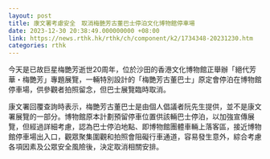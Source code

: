 ```yaml
---
layout: post
title: 康文署考慮安全　取消梅艷芳古董巴士停泊文化博物館停車場
date: 2023-12-30 20:38:49.000000000 +08:00
link: https://news.rthk.hk/rthk/ch/component/k2/1734348-20231230.htm
categories: rthk
---
```


今天是已故巨星梅艷芳逝世20周年，位於沙田的香港文化博物館正舉辦「絕代芳華・梅艷芳」專題展覽，一輛特別設計的「梅艷芳古董巴士」原定會停泊在博物館停車場，供參觀者拍照留念，但巴士展覽臨時取消。

康文署回覆查詢時表示，梅艷芳古董巴士是由個人倡議者阮先生提供，並不是康文署展覽的一部分。博物館原本計劃預留停車位置供該輛巴士停泊，以加強宣傳展覽，但經過詳細考慮，認為巴士停泊地點、即博物館團體車輛上落客區，接近博物館停車場出入口，觀眾聚集圍觀和拍照會阻礙行車通道，容易發生意外，綜合考慮各項因素及公眾安全風險後，決定取消相關安排。
